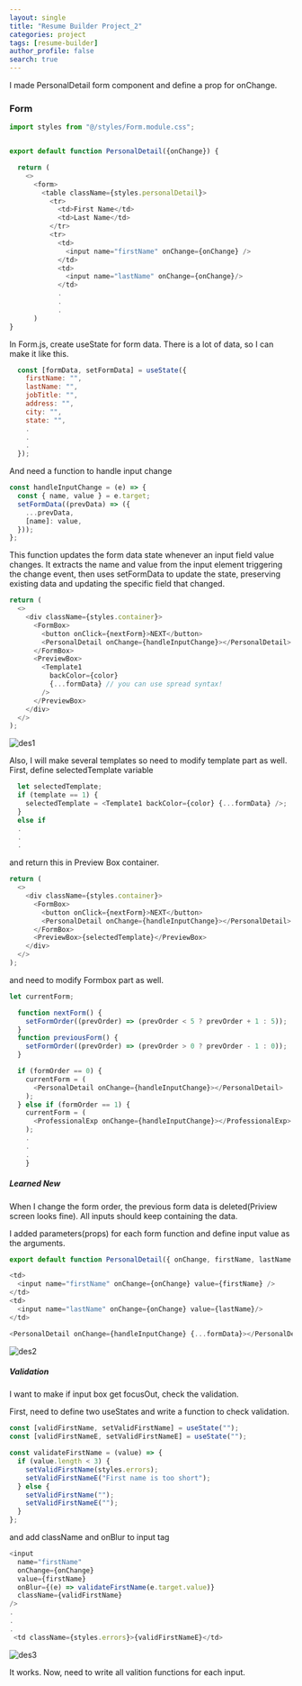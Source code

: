 ```yaml
---
layout: single
title: "Resume Builder Project_2"
categories: project
tags: [resume-builder]
author_profile: false
search: true
---
```


I made PersonalDetail form component and define a prop for onChange.

### Form

```javascript
import styles from "@/styles/Form.module.css";


export default function PersonalDetail({onChange}) {

  return (
    <>
      <form>
        <table className={styles.personalDetail}>
          <tr>
            <td>First Name</td>
            <td>Last Name</td>
          </tr>
          <tr>
            <td>
              <input name="firstName" onChange={onChange} />
            </td>
            <td>
              <input name="lastName" onChange={onChange}/>
            </td>
            .
            .
            .
      )
}
```

In Form.js, create useState for form data. There is a lot of data, so I can make it like this.

```javascript
  const [formData, setFormData] = useState({
    firstName: "",
    lastName: "",
    jobTitle: "",
    address: "",
    city: "",
    state: "",
    .
    .
    .
  });

```

And need a function to handle input change

```javascript
const handleInputChange = (e) => {
  const { name, value } = e.target;
  setFormData((prevData) => ({
    ...prevData,
    [name]: value,
  }));
};
```

This function updates the form data state whenever an input field value changes. It extracts the name and value from the input element triggering the change event, then uses setFormData to update the state, preserving existing data and updating the specific field that changed.

```javascript
return (
  <>
    <div className={styles.container}>
      <FormBox>
        <button onClick={nextForm}>NEXT</button>
        <PersonalDetail onChange={handleInputChange}></PersonalDetail>
      </FormBox>
      <PreviewBox>
        <Template1
          backColor={color}
          {...formData} // you can use spread syntax!
        />
      </PreviewBox>
    </div>
  </>
);
```

![des1](/assets/images/2024-04-16-resumeBuilder2/des1.png)

Also, I will make several templates so need to modify template part as well. First, define selectedTemplate variable

```javascript
  let selectedTemplate;
  if (template == 1) {
    selectedTemplate = <Template1 backColor={color} {...formData} />;
  }
  else if
  .
  .
  .
```

and return this in Preview Box container.

```javascript
return (
  <>
    <div className={styles.container}>
      <FormBox>
        <button onClick={nextForm}>NEXT</button>
        <PersonalDetail onChange={handleInputChange}></PersonalDetail>
      </FormBox>
      <PreviewBox>{selectedTemplate}</PreviewBox>
    </div>
  </>
);
```

and need to modify Formbox part as well.

```javascript
let currentForm;

  function nextForm() {
    setFormOrder((prevOrder) => (prevOrder < 5 ? prevOrder + 1 : 5));
  }
  function previousForm() {
    setFormOrder((prevOrder) => (prevOrder > 0 ? prevOrder - 1 : 0));
  }

  if (formOrder == 0) {
    currentForm = (
      <PersonalDetail onChange={handleInputChange}></PersonalDetail>
    );
  } else if (formOrder == 1) {
    currentForm = (
      <ProfessionalExp onChange={handleInputChange}></ProfessionalExp>
    );
    .
    .
    .
    }
```

##### Learned New

When I change the form order, the previous form data is deleted(Priview screen looks fine). All inputs should keep containing the data.

I added parameters(props) for each form function and define input value as the arguments.

```javascript
export default function PersonalDetail({ onChange, firstName, lastName }) {

<td>
  <input name="firstName" onChange={onChange} value={firstName} />
</td>
<td>
  <input name="lastName" onChange={onChange} value={lastName}/>
</td>
```

```javascript
<PersonalDetail onChange={handleInputChange} {...formData}></PersonalDetail>
```

![des2](/assets/images/2024-04-16-resumeBuilder2/des2.png)

##### Validation

I want to make if input box get focusOut, check the validation.

First, need to define two useStates and write a function to check validation.

```javascript
const [validFirstName, setValidFirstName] = useState("");
const [validFirstNameE, setValidFirstNameE] = useState("");

const validateFirstName = (value) => {
  if (value.length < 3) {
    setValidFirstName(styles.errors);
    setValidFirstNameE("First name is too short");
  } else {
    setValidFirstName("");
    setValidFirstNameE("");
  }
};
```

and add className and onBlur to input tag

```javascript
<input
  name="firstName"
  onChange={onChange}
  value={firstName}
  onBlur={(e) => validateFirstName(e.target.value)}
  className={validFirstName}
/>
.
.
.
 <td className={styles.errors}>{validFirstNameE}</td>
```

![des3](/assets/images/2024-04-16-resumeBuilder2/des3.png)

It works. Now, need to write all valition functions for each input.
